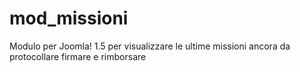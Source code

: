 # mod_missioni
Modulo per Joomla! 1.5 per visualizzare le ultime missioni ancora da protocollare firmare e rimborsare 
